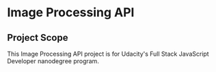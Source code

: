 # Image Processing API

## Project Scope

This Image Processing API project is for Udacity's Full Stack JavaScript Developer nanodegree program.
